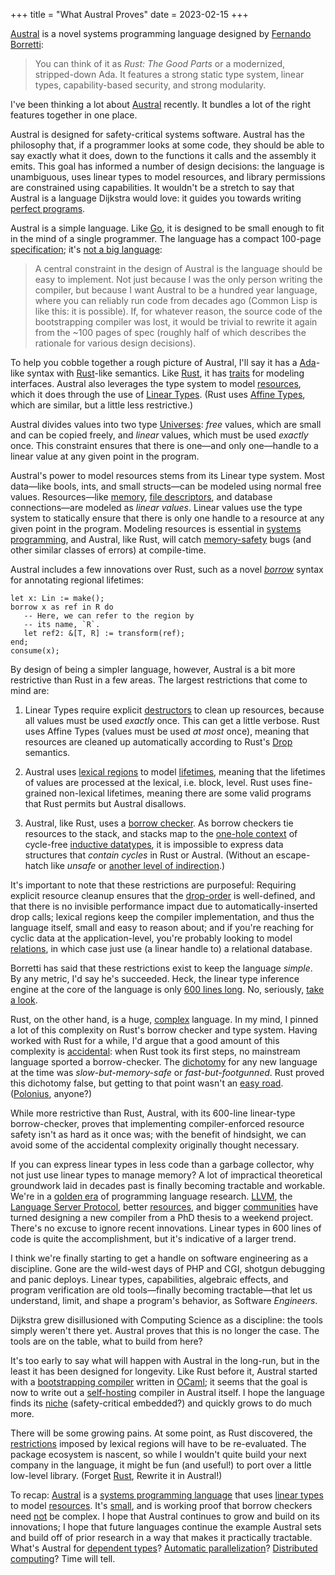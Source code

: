 +++
title = "What Austral Proves"
date = 2023-02-15
+++

[Austral][0] is a novel systems programming language designed by [Fernando Borretti][3]:

> You can think of it as *Rust: The Good Parts* or a modernized, stripped-down Ada. It features a strong static type system, linear types, capability-based security, and strong modularity.

I've been thinking a lot about [Austral][2] recently. It bundles a lot of the right features together in one place.

Austral is designed for safety-critical systems software. Austral has the philosophy that, if a programmer looks at some code, they should be able to say exactly what it does, down to the functions it calls and the assembly it emits. This goal has informed a number of design decisions: the language is unambiguous, uses linear types to model resources, and library permissions are constrained using capabilities. It wouldn't be a stretch to say that Austral is a language Dijkstra would love: it guides you towards writing [perfect programs][52].

Austral is a simple language. Like [Go][53], it is designed to be small enough to fit in the mind of a single programmer. The language has a compact 100-page [specification][4]; it's [not a big language][5]:

> A central constraint in the design of Austral is the language should be easy to implement. Not just because I was the only person writing the compiler, but because I want Austral to be a hundred year language, where you can reliably run code from decades ago (Common Lisp is like this: it is possible). If, for whatever reason, the source code of the bootstrapping compiler was lost, it would be trivial to rewrite it again from the ~100 pages of spec (roughly half of which describes the rationale for various design decisions).

To help you cobble together a rough picture of Austral, I'll say it has a [Ada][8]-like syntax with [Rust][9]-like semantics. Like [Rust][10], it has [traits][11] for modeling interfaces. Austral also leverages the type system to model [resources][12], which it does through the use of [Linear Types][1]. (Rust uses [Affine Types][13], which are similar, but a little less restrictive.)

Austral divides values into two type [Universes][14]: *free* values, which are small and can be copied freely, and *linear* values, which must be used *exactly* once. This constraint ensures that there is one—and only one—handle to a linear value at any given point in the program.

Austral's power to model resources stems from its Linear type system. Most data—like bools, ints, and small structs—can be modeled using normal free values. Resources—like [memory][15], [file descriptors][16], and database connections—are modeled as *linear values*. Linear values use the type system to statically ensure that there is only one handle to a resource at any given point in the program. Modeling resources is essential in [systems programming][17], and Austral, like Rust, will catch [memory-safety][18] bugs (and other similar classes of errors) at compile-time.

Austral includes a few innovations over Rust, such as a novel [*borrow*][19] syntax for annotating regional lifetimes:

```
let x: Lin := make();
borrow x as ref in R do
   -- Here, we can refer to the region by
   -- its name, `R`.
   let ref2: &[T, R] := transform(ref);
end;
consume(x);
```

By design of being a simpler language, however, Austral is a bit more restrictive than Rust in a few areas. The largest restrictions that come to mind are:

1. Linear Types require explicit [destructors][20] to clean up resources, because all values must be used _exactly_ once. This can get a little verbose. Rust uses Affine Types (values must be used _at most_ once), meaning that resources are cleaned up automatically according to Rust's [Drop][21] semantics.

2.  Austral uses [lexical regions][22] to model [lifetimes][23], meaning that the lifetimes of values are processed at the lexical, i.e. block, level. Rust uses fine-grained non-lexical lifetimes, meaning there are some valid programs that Rust permits but Austral disallows.

3. Austral, like Rust, uses a [borrow checker][24]. As borrow checkers tie resources to the stack, and stacks map to the [one-hole context][25] of cycle-free [inductive datatypes][26], it is impossible to express data structures that _contain cycles_ in Rust or Austral. (Without an escape-hatch like *unsafe* or [another level of indirection][27].)

It's important to note that these restrictions are purposeful: Requiring explicit resource cleanup ensures that the [drop-order][29] is well-defined, and that there is no invisible performance impact due to automatically-inserted drop calls; lexical regions keep the compiler implementation, and thus the language itself, small and easy to reason about; and if you're reaching for cyclic data at the application-level, you're probably looking to model [relations][30], in which case just use (a linear handle to) a relational database.

Borretti has said that these restrictions exist to keep the language *simple*. By any metric, I'd say he's succeeded. Heck, the linear type inference engine at the core of the language is only [600 lines long][51]. No, seriously, [take a look][31].

Rust, on the other hand, is a huge, [complex][32] language. In my mind, I pinned a lot of this complexity on Rust's borrow checker and type system. Having worked with Rust for a while, I'd argue that a good amount of this complexity is [accidental][33]: when Rust took its first steps, no mainstream language sported a borrow-checker. The [dichotomy][34] for any new language at the time was *slow-but-memory-safe* or *fast-but-footgunned*. Rust proved this dichotomy false, but getting to that point wasn't an [easy road][35]. ([Polonius][36], anyone?)

While more restrictive than Rust, Austral, with its 600-line linear-type borrow-checker, proves that implementing compiler-enforced resource safety isn't as hard as it once was; with the benefit of hindsight, we can avoid some of the accidental complexity originally thought necessary. 

If you can express linear types in less code than a garbage collector, why not just use linear types to manage memory? A lot of impractical theoretical groundwork laid in decades past is finally becoming tractable and workable. We're in a [golden era][37] of programming language research. [LLVM][38], the [Language Server Protocol][39], better [resources][40], and bigger [communities][41] have turned designing a new compiler from a PhD thesis to a weekend project. There's no excuse to ignore recent innovations. Linear types in 600 lines of code is quite the accomplishment, but it's indicative of a larger trend.

I think we're finally starting to get a handle on software engineering as a discipline. Gone are the wild-west days of PHP and CGI, shotgun debugging and panic deploys. Linear types, capabilities, algebraic effects, and program verification are old tools—finally becoming tractable—that let us understand, limit, and shape a program's behavior, as Software *Engineers*. 

Dijkstra grew disillusioned with Computing Science as a discipline: the tools simply weren't there yet. Austral proves that this is no longer the case. The tools are on the table, what to build from here?

It's too early to say what will happen with Austral in the long-run, but in the least it has been designed for longevity. Like Rust before it, Austral started with a [bootstrapping compiler][42] written in [OCaml][43]; it seems that the goal is now to write out a [self-hosting][44] compiler in Austral itself. I hope the language finds its [niche][45] (safety-critical embedded?) and quickly grows to do much more.

There will be some growing pains. At some point, as Rust discovered, the [restrictions][46] imposed by lexical regions will have to be re-evaluated. The package ecosystem is nascent, so while I wouldn't quite build your next company in the language, it might be fun (and useful!) to port over a little low-level library. (Forget [Rust][47], Rewrite it in Austral!)

To recap: [Austral][0] is a [systems programming language][17] that uses [linear types][1] to model [resources][12]. It's [small][4], and is working proof that borrow checkers need [not][51] be complex. I hope that Austral continues to grow and build on its innovations; I hope that future languages continue the example Austral sets and build off of prior research in a way that makes it practically tractable. What's Austral for [dependent types][48]? [Automatic parallelization][49]? [Distributed computing][50]? Time will tell.

[0]: https://austral-lang.org
[1]: https://wiki.c2.com/LinearTypes
[2]: https://github.com/austral/austral
[3]: https://borretti.me
[4]: https://austral-lang.org/spec/spec.html
[5]: https://borretti.me/article/simplicity-and-survival
[6]: https://en.wikipedia.org/wiki/cobol
[7]: https://en.wikipedia.org/wiki/scheme
[8]: https://en.wikipedia.org/wiki/Ada_(programming_language)
[9]: https://en.wikipedia.org/wiki/rust
[10]: https://doc.rust-lang.org/book/ch10-02-traits.html
[11]: https://austral-lang.org/tutorial/modules
[12]: https://en.wikipedia.org/wiki/Resource_management_(computing)
[13]: https://en.wikipedia.org/wiki/Substructural_type_system#Affine_type_systems
[14]: https://en.wikipedia.org/wiki/Universe_(mathematics)
[15]: https://en.wikipedia.org/wiki/Memory_management
[16]: https://en.wikipedia.org/wiki/File_descriptor
[17]: https://en.wikipedia.org/wiki/Systems_programming
[18]: https://www.nsa.gov/Press-Room/News-Highlights/Article/Article/3215760/nsa-releases-guidance-on-how-to-protect-against-software-memory-safety-issues/
[19]: https://borretti.me/article/how-australs-linear-type-checker-works#borrow-long
[20]: https://en.wikipedia.org/wiki/Destructor_(computer_programming)
[21]: https://doc.rust-lang.org/nomicon/drop-flags.html
[22]: https://stackoverflow.com/questions/50251487/what-are-non-lexical-lifetimes
[23]: https://en.wikipedia.org/wiki/Object_lifetime
[24]: https://doc.rust-lang.org/1.8.0/book/references-and-borrowing.html
[25]: https://en.m.wikibooks.org/wiki/Haskell/Zippers#Differentiation_of_data_types
[26]: https://en.wikipedia.org/wiki/Inductive_type
[27]: https://en.wikipedia.org/wiki/Fundamental_theorem_of_software_engineering
[29]: https://doc.rust-lang.org/reference/destructors.html
[30]: https://www.cell-lang.net/relations.html
[51]: https://borretti.me/article/how-australs-linear-type-checker-works
[31]: https://github.com/austral/austral/blob/master/lib/LinearityCheck.ml
[32]: https://vorner.github.io/difficult.html
[33]: https://en.wikipedia.org/wiki/No_Silver_Bullet
[34]: https://www.sebastiansylvan.com/post/why-most-high-level-languages-are-slow/
[35]: https://github.com/graydon/rust-prehistory
[36]: https://github.com/rust-lang/polonius
[37]: https://devpoga.org/post/2019-11-03-golden-age-of-programming-language/
[38]: https://llvm.org
[39]: https://langserver.org/
[40]: https://craftinginterpreters.com/
[41]: https://proglangdesign.net
[42]: https://en.wikipedia.org/wiki/Bootstrapping_(compilers)
[43]: https://ocaml.org/
[44]: https://en.wikipedia.org/wiki/Self-hosting_(compilers)
[45]: https://ano.ee/blog/the-niche-programmer
[46]: https://rust-lang.github.io/rfcs/2094-nll.html
[47]: https://enet4.github.io/rust-tropes/#rewrite-in-rust
[48]: https://github.com/Kindelia/Kind
[49]: https://futhark-lang.org/
[50]: https://www.unison-lang.org/
[52]: https://www.cs.utexas.edu/~EWD/transcriptions/EWD01xx/EWD117.html
[53]: https://go.dev/
